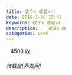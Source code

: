 ```yaml
---
title: 收个x 或者xr！
date: 2019-1-30 15:42
keywords: 收个x 或者xr！
description:    4500 收
categories: used
---
```

<td class="t_f" id="postmessage_2853837">

<img alt="" border="0" onclick="" onmouseover="" smilieid="146" src="static/image/smiley/default/curse.gif"/>   4500 收</td>
###### 转载自[菲龙网]